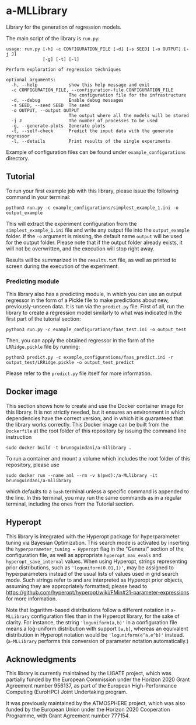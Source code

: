 # a-MLLibrary
Library for the generation of regression models.

The main script of the library is `run.py`:

```
usage: run.py [-h] -c CONFIGURATION_FILE [-d] [-s SEED] [-o OUTPUT] [-j J]
              [-g] [-t] [-l]

Perform exploration of regression techniques

optional arguments:
  -h, --help            show this help message and exit
  -c CONFIGURATION_FILE, --configuration-file CONFIGURATION_FILE
                        The configuration file for the infrastructure
  -d, --debug           Enable debug messages
  -s SEED, --seed SEED  The seed
  -o OUTPUT, --output OUTPUT
                        The output where all the models will be stored
  -j J                  The number of processes to be used
  -g, --generate-plots  Generate plots
  -t, --self-check      Predict the input data with the generate regressor
  -l, --details         Print results of the single experiments
```
Example of configuration files can be found under `example_configurations` directory.


## Tutorial
To run your first example job with this library, please issue the following command in your terminal:
```shell
python3 run.py -c example_configurations/simplest_example_1.ini -o output_example
```
This will extract the experiment configuration from the `simplest_example_1.ini` file and write any output file into the `output_example` folder.
If the `-o` argument is missing, the default name `output` will be used for the output folder.
Please note that if the output folder already exists, it will not be overwritten, and the execution will stop right away.

Results will be summarized in the `results.txt` file, as well as printed to screen during the execution of the experiment.


### Predicting module
This library also has a predicting module, in which you can use an output regressor in the form of a Pickle file to make predictions about new, previously-unseen data.
It is run via the `predict.py` file.
First of all, run the library to create a regression model similarly to what was indicated in the first part of the tutorial section:
```shell
python3 run.py -c example_configurations/faas_test.ini -o output_test
```
Then, you can apply the obtained regressor in the form of the `LRRidge.pickle` file by running:
```shell
python3 predict.py -c example_configurations/faas_predict.ini -r output_test/LRRidge.pickle -o output_test_predict
```
Please refer to the `predict.py` file itself for more information.


## Docker image
This section shows how to create and use the Docker container image for this library.
It is not strictly needed, but it ensures an environment in which dependencies have the correct version, and in which it is guaranteed that the library works correctly.
This Docker image can be built from the `Dockerfile` at the root folder of this repository by issuing the command line instruction
```shell
sudo docker build -t brunoguindani/a-mllibrary .
```
To run a container and mount a volume which includes the root folder of this repository, please use
```shell
sudo docker run --name aml --rm -v $(pwd):/a-MLlibrary -it brunoguindani/a-mllibrary
```
which defaults to a `bash` terminal unless a specific command is appended to the line.
In this terminal, you may run the same commands as in a regular terminal, including the ones from the Tutorial section.


## Hyperopt
This library is integrated with the Hyperopt package for hyperparameter tuning via Bayesian Optimization.
This search mode is activated by inserting the `hyperparameter_tuning = Hyperopt` flag in the "General" section of the configuration file, as well as appropriate `hyperopt_max_evals` and `hyperopt_save_interval` values.
When using Hyperopt, strings representing prior distributions, such as `'loguniform(0.01,1)'`, may be assigned to hyperparameters instead of the usual lists of values used in grid search mode.
Such strings refer to and are interpreted as Hyperopt prior objects, assuming they are appropriately formatted; please head to https://github.com/hyperopt/hyperopt/wiki/FMin#21-parameter-expressions for more information.

Note that logarithm-based distributions follow a different notation in `a-MLLibrary` configuration files than in the Hyperopt library, for the sake of clarity.
For instance, the string `'loguniform(a,b)'` in a configuration file means a log-uniform distribution with support `[a,b]`, whereas an equivalent distribution in Hyperopt notation would be `'loguniform(e^a,e^b)'` instead.
(`a-MLLibrary` performs this conversion of parameter notation automatically.)


## Acknowledgments
This library is currently maintained by the LIGATE project, which was partially funded by the European Commission under the Horizon 2020 Grant Agreement number 956137, as part of the European High-Performance Computing (EuroHPC) Joint Undertaking program.

It was previously maintained by the ATMOSPHERE project, which was also funded by the European Union under the Horizon 2020 Cooperation Programme, with Grant Agreement number 777154.
